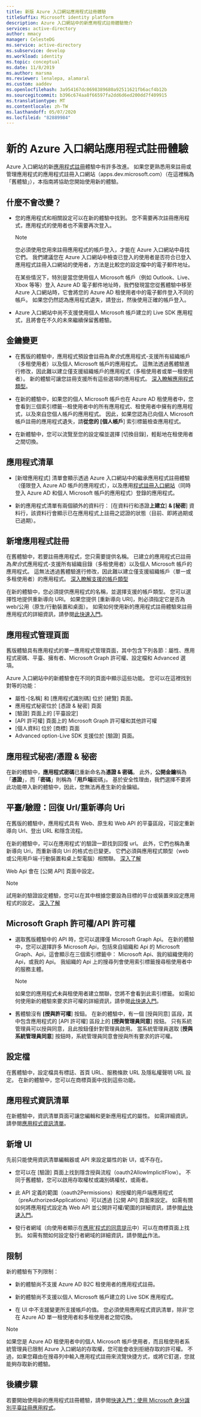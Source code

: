 ```yaml
---
title: 新版 Azure 入口網站應用程式註冊體驗
titleSuffix: Microsoft identity platform
description: Azure 入口網站中的新應用程式註冊體驗簡介
services: active-directory
author: mmacy
manager: CelesteDG
ms.service: active-directory
ms.subservice: develop
ms.workload: identity
ms.topic: conceptual
ms.date: 11/8/2019
ms.author: marsma
ms.reviewer: lenalepa, alamaral
ms.custom: aaddev
ms.openlocfilehash: 3a954167dc0698389680a92511621fb6acf4b12b
ms.sourcegitcommit: b396c674aa8f66597fa2dd6d6ed200dd7f409915
ms.translationtype: MT
ms.contentlocale: zh-TW
ms.lasthandoff: 05/07/2020
ms.locfileid: "82889984"
---
```

# <a name="the-new-azure-portal-app-registration-experience"></a>新的 Azure 入口網站應用程式註冊體驗

Azure 入口網站的新[應用程式註冊](https://go.microsoft.com/fwlink/?linkid=2083908)體驗中有許多改進。 如果您更熟悉用來註冊或管理應用程式的應用程式註冊入口網站（apps.dev.microsoft.com）（在這裡稱為「舊體驗」），本指南將協助您開始使用新的體驗。

## <a name="whats-not-changing"></a>什麼不會改變？

- 您的應用程式和相關設定可以在新的體驗中找到。 您不需要再次註冊應用程式，應用程式的使用者也不需要再次登入。

    > [!NOTE]
    > 您必須使用您用來註冊應用程式的帳戶登入，才能在 Azure 入口網站中尋找它們。 我們建議您在 Azure 入口網站中檢查已登入的使用者是否符合已登入應用程式註冊入口網站的使用者，方法是比較您的設定檔中的電子郵件地址。
    >
    > 在某些情況下，特別是當您使用個人 Microsoft 帳戶（例如 Outlook、Live、Xbox 等等）登入 Azure AD 電子郵件地址時，我們發現當您從舊體驗中移至 Azure 入口網站時，它會將您的 Azure AD 租使用者中的電子郵件登入不同的帳戶。 如果您仍然認為應用程式遺失，請登出，然後使用正確的帳戶登入。

- Azure 入口網站中尚不支援使用個人 Microsoft 帳戶建立的 Live SDK 應用程式，且將會在不久的未來繼續保留舊體驗。

## <a name="key-changes"></a>金鑰變更

-   在舊版的體驗中，應用程式預設會註冊為*聚合*式應用程式-支援所有組織帳戶（多租使用者）以及個人 Microsoft 帳戶的應用程式。 這無法透過舊體驗進行修改，因此難以建立僅支援組織帳戶的應用程式（多租使用者或單一租使用者）。
    新的體驗可讓您註冊支援所有這些選項的應用程式。 [深入瞭解應用程式類型](active-directory-v2-registration-portal.md)。

-   在新的體驗中，如果您的個人 Microsoft 帳戶也在 Azure AD 租使用者中，您會看到三個索引標籤--租使用者中的所有應用程式、租使用者中擁有的應用程式，以及來自您個人帳戶的應用程式。 因此，如果您認為已向個人 Microsoft 帳戶註冊的應用程式遺失，請**從您的 [個人帳戶**] 索引標籤檢查應用程式。

-   在新體驗中，您可以流覽至您的設定檔並選擇 [切換目錄]，輕鬆地在租使用者之間切換。

## <a name="list-of-applications"></a>應用程式清單

-   [新增應用程式] 清單會顯示透過 Azure 入口網站中的繼承應用程式註冊體驗（僅限登入 Azure AD 帳戶的應用程式），以及應用[程式註冊入口網站](https://apps.dev.microsoft.com/)（同時登入 Azure AD 和個人 Microsoft 帳戶的應用程式）登錄的應用程式。

-   新的應用程式清單有兩個額外的資料行： [在資料行和憑證**上建立**] **& [秘密**] 資料行，該資料行會顯示已在應用程式上註冊之認證的狀態（目前、即將過期或已過期）。

## <a name="new-app-registration"></a>新增應用程式註冊

在舊體驗中，若要註冊應用程式，您只需要提供名稱。 已建立的應用程式已註冊為*聚合*式應用程式-支援所有組織目錄（多租使用者）以及個人 Microsoft 帳戶的應用程式。  這無法透過舊體驗進行修改，因此難以建立僅支援組織帳戶（單一或多租使用者）的應用程式。 [深入瞭解支援的帳戶類型](v2-supported-account-types.md)

在新的體驗中，您必須提供應用程式的名稱，並選擇支援的帳戶類型。 您可以選擇性地提供重新導向 URI。
如果您提供 [重新導向 URI]，則必須指定它是否為 web/公用（原生/行動裝置和桌面）。 如需如何使用新的應用程式註冊體驗來註冊應用程式的詳細資訊，請參閱[此快速入門](quickstart-register-app.md)。

## <a name="app-management-page"></a>應用程式管理頁面

舊版體驗具有應用程式的單一應用程式管理頁面，其中包含下列各節：屬性、應用程式密碼、平臺、擁有者、Microsoft Graph 許可權、設定檔和 Advanced 選項。

Azure 入口網站中的新體驗會在不同的頁面中顯示這些功能。 您可以在這裡找到對等的功能：

- 屬性-[名稱] 和 [應用程式識別碼] 位於 [總覽] 頁面。
- 應用程式秘密位於 [憑證 & 秘密] 頁面
- [驗證] 頁面上的 [平臺設定]
- [API 許可權] 頁面上的 Microsoft Graph 許可權和其他許可權
- [個人資料] 位於 [商標] 頁面
- Advanced option-Live SDK 支援位於 [驗證] 頁面。

## <a name="application-secretscertificates--secrets"></a>應用程式秘密/憑證 & 秘密

在新的體驗中，**應用程式密碼**已重新命名為**憑證 & 密碼**。 此外，**公開金鑰**稱為「**憑證**」，而「**密碼**」則稱為「**用戶端**密碼」。 基於安全性理由，我們選擇不要將此功能帶入新的體驗中，因此，您無法再產生新的金鑰組。

## <a name="platformsauthentication-reply-urlsredirect-uris"></a>平臺/驗證：回復 Url/重新導向 Uri
在舊版的體驗中，應用程式具有 Web、原生和 Web API 的平臺區段，可設定重新導向 Url、登出 URL 和隱含流程。

在新的體驗中，可以在應用程式\'的驗證一節找到回復 url。 此外，它們也稱為重新導向 Uri，而重新導向 Uri 的格式也已變更。 它們必須與應用程式類型（web 或公用用戶端-行動裝置和桌上型電腦）相關聯。 [深入了解](quickstart-configure-app-access-web-apis.md#add-redirect-uris-to-your-application)

Web Api 會在 [公開 API] 頁面中設定。

> [!NOTE]
> 試用新的驗證設定體驗，您可以在其中根據您要設為目標的平台或裝置來設定應用程式的設定。 [深入了解](quickstart-configure-app-access-web-apis.md#configure-platform-settings-for-your-application)

## <a name="microsoft-graph-permissionsapi-permissions"></a>Microsoft Graph 許可權/API 許可權

-   選取舊版體驗中的 API 時，您可以選擇僅 Microsoft Graph Api。 在新的體驗中，您可以選擇許多 Microsoft Api，包括來自組織和 Api 的 Microsoft Graph、Api，這會顯示在三個索引標籤中： Microsoft Api、我的組織使用的 Api，或我的 Api。 我組織的 Api 上的搜尋列會使用索引標籤搜尋租使用者中的服務主體。

    > [!NOTE]
    > 如果您的應用程式未與租使用者建立關聯，您將不會看到此索引標籤。 如需如何使用新的體驗來要求許可權的詳細資訊，請參閱[此快速入門](https://github.com/MicrosoftDocs/azure-docs/blob/master/articles/active-directory/develop/quickstart-configure-app-access-web-apis.md)。

-   舊體驗沒有 **[授與許可權**] 按鈕。 在新的體驗中，有一個 [授與同意] 區段，其中包含應用程式的 [API 許可權] 區段上的 **[授與管理員同意**] 按鈕。 只有系統管理員可以授與同意，且此按鈕僅針對管理員啟用。 當系統管理員選取 [**授與系統管理員同意**] 按鈕時，系統管理員同意會授與所有要求的許可權。

## <a name="profile"></a>設定檔
在舊體驗中，設定檔具有標誌、首頁 URL、服務條款 URL 及隱私權聲明 URL 設定。 在新的體驗中，您可以在商標頁面中找到這些功能。

## <a name="application-manifest"></a>應用程式資訊清單
在新體驗中，資訊清單頁面可讓您編輯和更新應用程式的屬性。 如需詳細資訊，請參閱[應用程式資訊清單](reference-app-manifest.md)。

## <a name="new-ui"></a>新增 UI
先前只能使用資訊清單編輯器或 API 來設定屬性的新 UI，或不存在。

-   您可以在 [驗證] 頁面上找到隱含授與流程（oauth2AllowImplicitFlow）。 不同于舊體驗，您可以啟用存取權杖或識別碼權杖，或兩者。

-   此 API 定義的範圍（oauth2Permissions）和授權的用戶端應用程式（preAuthorizedApplications）可以透過 [公開 API] 頁面來設定。 如需有關如何將應用程式設定為 Web API 並公開許可權/範圍的詳細資訊，請參閱[此快速入門](quickstart-configure-app-expose-web-apis.md)。

-   發行者網域（向使用者顯示在[應用\'程式的同意提示](application-consent-experience.md)中）可以在商標頁面上找到。 如需有關如何設定發行者網域的詳細資訊，請參閱[此](howto-configure-publisher-domain.md)作法。

## <a name="limitations"></a>限制

新的體驗有下列限制：

-   新的體驗尚不支援 Azure AD B2C 租使用者的應用程式註冊。

-   新的體驗尚不支援以個人 Microsoft 帳戶建立的 Live SDK 應用程式。

-   在 UI 中不支援變更所支援帳戶的值。 您必須使用應用程式資訊清單，除非\'您在 Azure AD 單一租使用者和多租使用者之間切換。

   > [!NOTE]
   > 如果您是 Azure AD 租使用者中的個人 Microsoft 帳戶使用者，而且租使用者系統管理員已限制 Azure 入口網站的存取權，您可能會收到拒絕存取的許可權。 不過，如果您藉由在搜尋列中輸入應用程式註冊來流覽快捷方式，或將它釘選，您就能夠存取新的體驗。

## <a name="next-steps"></a>後續步驟

若要開始使用新的應用程式註冊體驗，請參閱[快速入門：使用 Microsoft 身分識別平臺註冊應用程式](quickstart-register-app.md)。
